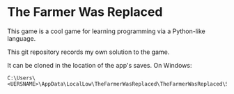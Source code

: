 # The Farmer Was Replaced

This game is a cool game for learning programming via a Python-like language.

This git repository records my own solution to the game.

It can be cloned in the location of the app's saves. On Windows:
```
C:\Users\<UERSNAME>\AppData\LocalLow\TheFarmerWasReplaced\TheFarmerWasReplaced\Saves\Save0
```
